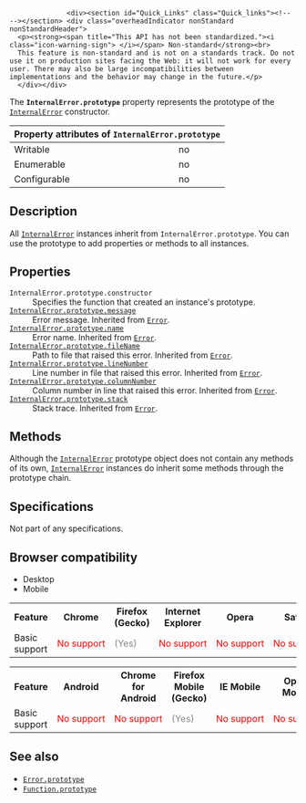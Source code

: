 
                
                  <div><section id="Quick_Links" class="Quick_links"><!-- --></section> <div class="overheadIndicator nonStandard nonStandardHeader"> 
      <p><strong><span title="This API has not been standardized."><i class="icon-warning-sign"> </i></span> Non-standard</strong><br> 
      This feature is non-standard and is not on a standards track. Do not use it on production sites facing the Web: it will not work for every user. There may also be large incompatibilities between implementations and the behavior may change in the future.</p> 
      </div></div>

<p>The <code><strong>InternalError.prototype</strong></code> property represents the prototype of the <a href="/en-US/docs/Web/JavaScript/Reference/Global_Objects/InternalError" title="The InternalError object indicates an error that occurred internally in the JavaScript engine. For example: &quot;InternalError: too much recursion&quot;."><code>InternalError</code></a> constructor.</p>

<div><table class="standard-table"> 
  <thead> 
    <tr> 
      <th class="header" colspan="2">Property attributes of <code>InternalError.prototype</code></th> 
    </tr> 
  </thead> 
  <tbody> 
    <tr> 
      <td>Writable</td> 
      <td>no</td> 
    </tr> 
    <tr> 
      <td>Enumerable</td> 
      <td>no</td> 
    </tr> 
    <tr> 
      <td>Configurable</td> 
      <td>no</td> 
    </tr> 
  </tbody> 
</table></div>

<h2 id="Description">Description</h2>

<p>All <a href="/en-US/docs/Web/JavaScript/Reference/Global_Objects/InternalError" title="The InternalError object indicates an error that occurred internally in the JavaScript engine. For example: &quot;InternalError: too much recursion&quot;."><code>InternalError</code></a> instances inherit from <code>InternalError.prototype</code>. You can use the prototype to add properties or methods to all instances.</p>

<h2 id="Properties">Properties</h2>

<dl>
 <dt><code>InternalError.prototype.constructor</code></dt>
 <dd>Specifies the function that created an instance&apos;s prototype.</dd>
 <dt><a href="/en-US/docs/Web/JavaScript/Reference/Global_Objects/Error/message" title="The message property is a human-readable description of the error."><code>InternalError.prototype.message</code></a></dt>
 <dd>Error message. Inherited from <a href="/en-US/docs/Web/JavaScript/Reference/Global_Objects/Error" title="The Error constructor creates an error object. Instances of Error objects are thrown when runtime errors occur. The Error object can also be used as a base object&#xA0;for user-defined exceptions. See below for standard built-in error types."><code>Error</code></a>.</dd>
 <dt><a href="/en-US/docs/Web/JavaScript/Reference/Global_Objects/Error/name" title="The name property represents a name for the type of error. The initial value is &quot;Error&quot;."><code>InternalError.prototype.name</code></a></dt>
 <dd>Error name. Inherited from <a href="/en-US/docs/Web/JavaScript/Reference/Global_Objects/Error" title="The Error constructor creates an error object. Instances of Error objects are thrown when runtime errors occur. The Error object can also be used as a base object&#xA0;for user-defined exceptions. See below for standard built-in error types."><code>Error</code></a>.</dd>
 <dt><a href="/en-US/docs/Web/JavaScript/Reference/Global_Objects/Error/fileName" title="The fileName property contains the path to the file that raised this error."><code>InternalError.prototype.fileName</code></a></dt>
 <dd>Path to file that raised this error. Inherited from <a href="/en-US/docs/Web/JavaScript/Reference/Global_Objects/Error" title="The Error constructor creates an error object. Instances of Error objects are thrown when runtime errors occur. The Error object can also be used as a base object&#xA0;for user-defined exceptions. See below for standard built-in error types."><code>Error</code></a>.</dd>
 <dt><a href="/en-US/docs/Web/JavaScript/Reference/Global_Objects/Error/lineNumber" title="The lineNumber property contains the line number in the file that raised this error."><code>InternalError.prototype.lineNumber</code></a></dt>
 <dd>Line number in file that raised this error. Inherited from <a href="/en-US/docs/Web/JavaScript/Reference/Global_Objects/Error" title="The Error constructor creates an error object. Instances of Error objects are thrown when runtime errors occur. The Error object can also be used as a base object&#xA0;for user-defined exceptions. See below for standard built-in error types."><code>Error</code></a>.</dd>
 <dt><a href="/en-US/docs/Web/JavaScript/Reference/Global_Objects/Error/columnNumber" title="The columnNumber property contains the column number in the line of the file that raised this error."><code>InternalError.prototype.columnNumber</code></a></dt>
 <dd>Column number in line that raised this error. Inherited from <a href="/en-US/docs/Web/JavaScript/Reference/Global_Objects/Error" title="The Error constructor creates an error object. Instances of Error objects are thrown when runtime errors occur. The Error object can also be used as a base object&#xA0;for user-defined exceptions. See below for standard built-in error types."><code>Error</code></a>.</dd>
 <dt><a href="/en-US/docs/Web/JavaScript/Reference/Global_Objects/Error/stack" title="The non-standard stack property of Error objects offer a trace of which functions were called, in what order, from which line and file, and with what arguments. The stack string proceeds from the most recent calls to earlier ones, leading back to the original global scope call."><code>InternalError.prototype.stack</code></a></dt>
 <dd>Stack trace. Inherited from <a href="/en-US/docs/Web/JavaScript/Reference/Global_Objects/Error" title="The Error constructor creates an error object. Instances of Error objects are thrown when runtime errors occur. The Error object can also be used as a base object&#xA0;for user-defined exceptions. See below for standard built-in error types."><code>Error</code></a>.</dd>
</dl>

<h2 id="Methods">Methods</h2>

<p>Although the <a href="/en-US/docs/Web/JavaScript/Reference/Global_Objects/InternalError" title="The InternalError object indicates an error that occurred internally in the JavaScript engine. For example: &quot;InternalError: too much recursion&quot;."><code>InternalError</code></a> prototype object does not contain any methods of its own, <a href="/en-US/docs/Web/JavaScript/Reference/Global_Objects/InternalError" title="The InternalError object indicates an error that occurred internally in the JavaScript engine. For example: &quot;InternalError: too much recursion&quot;."><code>InternalError</code></a> instances do inherit some methods through the prototype chain.</p>

<h2 id="Specifications">Specifications</h2>

<p>Not part of any specifications.</p>

<h2 id="Browser_compatibility">Browser compatibility</h2>

<div><div class="htab"> 
    <a name="AutoCompatibilityTable" id="AutoCompatibilityTable"></a> 
    <ul> 
        <li class="selected"><a>Desktop</a></li> 
        <li><a>Mobile</a></li> 
    </ul> 
</div></div>

<div id="compat-desktop">
<table class="compat-table">
 <tbody>
  <tr>
   <th>Feature</th>
   <th>Chrome</th>
   <th>Firefox (Gecko)</th>
   <th>Internet Explorer</th>
   <th>Opera</th>
   <th>Safari</th>
  </tr>
  <tr>
   <td>Basic support</td>
   <td><span style="color: #f00;">No&#xA0;support</span></td>
   <td><span title="Please update this with the earliest version of support." style="color: #888;">(Yes)</span></td>
   <td><span style="color: #f00;">No&#xA0;support</span></td>
   <td><span style="color: #f00;">No&#xA0;support</span></td>
   <td><span style="color: #f00;">No&#xA0;support</span></td>
  </tr>
 </tbody>
</table>
</div>

<div id="compat-mobile">
<table class="compat-table">
 <tbody>
  <tr>
   <th>Feature</th>
   <th>Android</th>
   <th>Chrome for Android</th>
   <th>Firefox Mobile (Gecko)</th>
   <th>IE Mobile</th>
   <th>Opera Mobile</th>
   <th>Safari Mobile</th>
  </tr>
  <tr>
   <td>Basic support</td>
   <td><span style="color: #f00;">No&#xA0;support</span></td>
   <td><span style="color: #f00;">No&#xA0;support</span></td>
   <td><span title="Please update this with the earliest version of support." style="color: #888;">(Yes)</span></td>
   <td><span style="color: #f00;">No&#xA0;support</span></td>
   <td><span style="color: #f00;">No&#xA0;support</span></td>
   <td><span style="color: #f00;">No&#xA0;support</span></td>
  </tr>
 </tbody>
</table>
</div>

<h2 id="See_also">See also</h2>

<ul>
 <li><a href="/en-US/docs/Web/JavaScript/Reference/Global_Objects/Error/prototype" title="The Error.prototype property represents the prototype for the Error constructor."><code>Error.prototype</code></a></li>
 <li><a href="/en-US/docs/Web/JavaScript/Reference/Global_Objects/Function/prototype" title="The Function.prototype property represents the Function prototype object."><code>Function.prototype</code></a></li>
</ul>
                
              